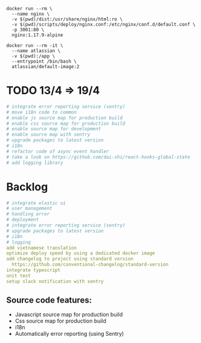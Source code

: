 ```shell
docker run --rm \
  --name nginx \
  -v $(pwd)/dist:/usr/share/nginx/html:ro \
  -v $(pwd)/scripts/deploy/nginx.conf:/etc/nginx/conf.d/default.conf \
  -p 3001:80 \
  nginx:1.17.9-alpine

docker run --rm -it \
  --name atlassian \
  -v $(pwd):/app \
  --entrypoint /bin/bash \
  atlassian/default-image:2

```


# TODO 13/4 => 19/4
```yml
# integrate error reporting service (sentry)
# move i18n code to common
# enable js source map for production build
# enable css source map for production build
# enable source map for development
# enable source map with sentry
# upgrade packages to latest version
# i18n
# refactor code of async event handler
# take a look on https://github.com/dai-shi/react-hooks-global-state
# add logging library
```


# Backlog
```yml
# integrate elastic ui
# user management
# handling error
# deployment
# integrate error reporting service (sentry)
# upgrade packages to latest version
# i18n
# logging
add vietnamese translation
optimize deploy speed by using a dedicated docker image
add changelog to project using standard version
  https://github.com/conventional-changelog/standard-version
integrate typescript
unit test
setup slack notification with sentry
```


## Source code features:

- Javascript source map for production build
- Css source map for production build
- i18n
- Automatically error reporting (using Sentry)
